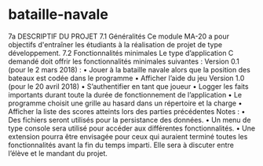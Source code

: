 # bataille-navale
7a DESCRIPTIF DU PROJET
7.1 Généralités
Ce module MA-20 a pour objectifs d'entraîner les étudiants à la réalisation de projet de type
développement.
7.2 Fonctionnalités minimales
Le type d’application C demandé doit offrir les fonctionnalités minimales suivantes :
Version 0.1 (pour le 2 mars 2018) :
• Jouer à la bataille navale alors que la position des bateaux est codée dans le
programme
• Afficher l’aide du jeu
Version 1.0 (pour le 20 avril 2018)
• S’authentifier en tant que joueur
• Logger les faits importants durant toute la durée de fonctionnement de l’application
• Le programme choisit une grille au hasard dans un répertoire et la charge
• Afficher la liste des scores atteints lors des parties précédentes
Notes :
• Des fichiers seront utilisés pour la persistance des données.
• Un menu de type console sera utilisé pour accéder aux différentes fonctionnalités.
• Une extension pourra être envisagée pour ceux qui auraient terminé toutes les
fonctionnalités avant la fin du temps imparti. Elle sera à discuter entre l’élève et le
mandant du projet.
